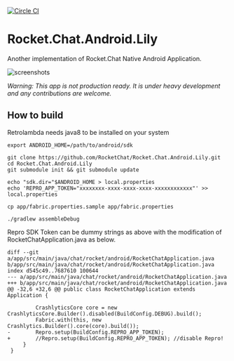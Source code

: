 [![Circle CI](https://circleci.com/gh/RocketChat/Rocket.Chat.Android.Lily/tree/develop.svg?style=shield)](https://circleci.com/gh/RocketChat/Rocket.Chat.Android.Lily/tree/develop)

# Rocket.Chat.Android.Lily
Another implementation of Rocket.Chat Native Android Application.

![screenshots](https://cloud.githubusercontent.com/assets/11763113/11993320/ccdcf296-aa72-11e5-9950-e08f7a280516.png)

*Warning: This app is not production ready. It is under heavy development and any contributions are welcome.*


## How to build

Retrolambda needs java8 to be installed on your system
```
export ANDROID_HOME=/path/to/android/sdk

git clone https://github.com/RocketChat/Rocket.Chat.Android.Lily.git
cd Rocket.Chat.Android.Lily
git submodule init && git submodule update

echo "sdk.dir="$ANDROID_HOME > local.properties
echo 'REPRO_APP_TOKEN="xxxxxxxx-xxxx-xxxx-xxxx-xxxxxxxxxxxx"' >> local.properties

cp app/fabric.properties.sample app/fabric.properties

./gradlew assembleDebug
```

Repro SDK Token can be dummy strings as above with the modification of RocketChatApplication.java as below.

```
diff --git a/app/src/main/java/chat/rocket/android/RocketChatApplication.java b/app/src/main/java/chat/rocket/android/RocketChatApplication.java
index d545c49..7687610 100644
--- a/app/src/main/java/chat/rocket/android/RocketChatApplication.java
+++ b/app/src/main/java/chat/rocket/android/RocketChatApplication.java
@@ -32,6 +32,6 @@ public class RocketChatApplication extends Application {

         CrashlyticsCore core = new CrashlyticsCore.Builder().disabled(BuildConfig.DEBUG).build();
         Fabric.with(this, new Crashlytics.Builder().core(core).build());
-        Repro.setup(BuildConfig.REPRO_APP_TOKEN);
+        //Repro.setup(BuildConfig.REPRO_APP_TOKEN); //disable Repro!
     }
 }
 ```
